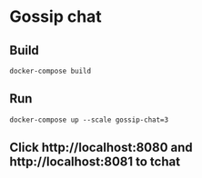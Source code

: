 # Gossip chat
## Build
``` docker-compose build ```
## Run
``` docker-compose up --scale gossip-chat=3 ```
## Click http://localhost:8080 and http://localhost:8081 to tchat
